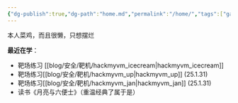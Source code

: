 ```yaml
---
{"dg-publish":true,"dg-path":"home.md","permalink":"/home/","tags":["gardenEntry"]}
---
```


本人菜鸡，而且很懒，只想摆烂


**最近在学**：
+ 靶场练习 [[blog/安全/靶机/hackmyvm_icecream\|hackmyvm_icecream]]
+ 靶场练习[[blog/安全/靶机/hackmyvm_up\|hackmyvm_up]] (25.1.31)
+ 靶场练习[[blog/安全/靶机/hackmyvm_jan\|hackmyvm_jan]] (25.1.31)
+ 读书《月亮与六便士》（重温经典了属于是）






